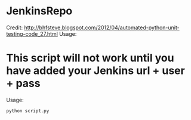 # JenkinsRepo
Credit: http://bhfsteve.blogspot.com/2012/04/automated-python-unit-testing-code_27.html
Usage:
# This script will not work until you have added your Jenkins url + user + pass
Usage:
```
python script.py
```
